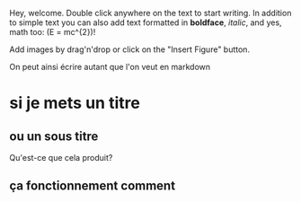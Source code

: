 Hey, welcome. Double click anywhere on the text to start writing. In addition to simple text you can also add text formatted in **boldface**, _italic_, and yes, math too: \(E  =  mc^{2}\)!

Add images by drag'n'drop or click on the "Insert Figure" button.

On peut ainsi écrire autant que l'on veut en markdown

# si je mets un titre

## ou un sous titre

Qu'est-ce que cela produit?

## ça fonctionnement comment
